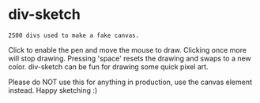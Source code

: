 # div-sketch
    2500 divs used to make a fake canvas. 

Click to enable the pen and move the mouse to draw.
Clicking once more will stop drawing.
Pressing 'space' resets the drawing and swaps to a new color.
div-sketch can be fun for drawing some quick pixel art.

Please do NOT use this for anything in production, use the canvas element instead.
Happy sketching :)
